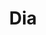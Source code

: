 ---
title: "Dia"
url: /ciudad-autonoma-de-buenos-aires/dia-avenida-alvarez-thomas/
shop: supermercado
---